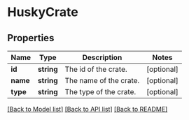# HuskyCrate

## Properties
Name | Type | Description | Notes
------------ | ------------- | ------------- | -------------
**id** | **string** | The id of the crate. | [optional] 
**name** | **string** | The name of the crate. | [optional] 
**type** | **string** | The type of the crate. | [optional] 

[[Back to Model list]](../README.md#documentation-for-models) [[Back to API list]](../README.md#documentation-for-api-endpoints) [[Back to README]](../README.md)



